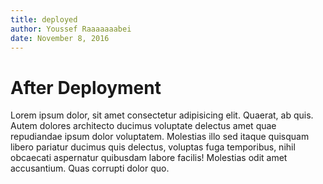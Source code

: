 ```yaml
---
title: deployed
author: Youssef Raaaaaaabei
date: November 8, 2016
---
```


# After Deployment

Lorem ipsum dolor, sit amet consectetur adipisicing elit. Quaerat, ab quis. Autem dolores architecto ducimus voluptate delectus amet quae repudiandae ipsum dolor voluptatem. Molestias illo sed itaque quisquam libero pariatur ducimus quis delectus, voluptas fuga temporibus, nihil obcaecati aspernatur quibusdam labore facilis! Molestias odit amet accusantium. Quas corrupti dolor quo.